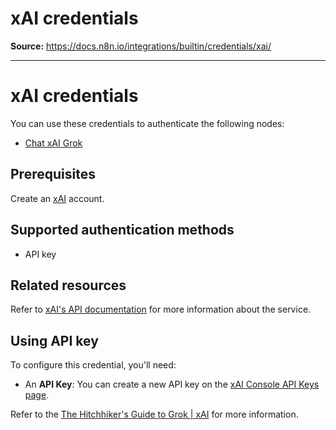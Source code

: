# xAI credentials

**Source:** https://docs.n8n.io/integrations/builtin/credentials/xai/

---

# xAI credentials

You can use these credentials to authenticate the following nodes:

- [Chat xAI Grok](../../cluster-nodes/sub-nodes/n8n-nodes-langchain.lmchatxaigrok/)

## Prerequisites

Create an [xAI](https://accounts.x.ai/sign-up) account.

## Supported authentication methods

- API key

## Related resources

Refer to [xAI's API documentation](https://docs.x.ai/docs/api-reference) for more information about the service.

## Using API key

To configure this credential, you'll need:

- An **API Key**: You can create a new API key on the [xAI Console API Keys page](https://console.x.ai/team/default/api-keys).

Refer to the [The Hitchhiker's Guide to Grok | xAI](https://docs.x.ai/docs/tutorial) for more information.

